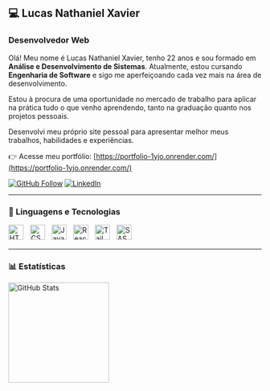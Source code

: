 ## 💻 Lucas Nathaniel Xavier

### Desenvolvedor Web

Olá! Meu nome é Lucas Nathaniel Xavier, tenho 22 anos e sou formado em **Análise e Desenvolvimento de Sistemas**. Atualmente, estou cursando **Engenharia de Software** e sigo me aperfeiçoando cada vez mais na área de desenvolvimento.

Estou à procura de uma oportunidade no mercado de trabalho para aplicar na prática tudo o que venho aprendendo, tanto na graduação quanto nos projetos pessoais.

Desenvolvi meu próprio site pessoal para apresentar melhor meus trabalhos, habilidades e experiências.

👉 Acesse meu portfólio: [https://portfolio-1yjo.onrender.com/](https://portfolio-1yjo.onrender.com/)

[![GitHub Follow](https://img.shields.io/github/followers/lnxavier?label=Seguir&style=social)](https://github.com/lnxavier)
[![LinkedIn](https://img.shields.io/badge/LinkedIn-Perfil-blue?logo=linkedin&logoColor=white&style=flat-square)](https://www.linkedin.com/in/lucasnathaniell/)

---

### 🤖 Linguagens e Tecnologias

<img 
    align="left" 
    alt="HTML"
    title="HTML" 
    width="30px" 
    style="padding-right: 10px;" 
    src="https://cdn.jsdelivr.net/gh/devicons/devicon@latest/icons/html5/html5-original.svg" 
/>
<img 
    align="left" 
    alt="CSS" 
    title="CSS"
    width="30px" 
    style="padding-right: 10px;" 
    src="https://cdn.jsdelivr.net/gh/devicons/devicon@latest/icons/css3/css3-original.svg" 
/>
<img 
    align="left" 
    alt="JavaScript" 
    title="JavaScript"
    width="30px" 
    style="padding-right: 10px;" 
    src="https://cdn.jsdelivr.net/gh/devicons/devicon@latest/icons/javascript/javascript-original.svg" 
/>
<img 
    align="left" 
    alt="React"
    title="React" 
    width="30px" 
    style="padding-right: 10px;" 
    src="https://cdn.jsdelivr.net/gh/devicons/devicon@latest/icons/react/react-original.svg" 
/>
<img 
    align="left" 
    alt="Tailwind" 
    title="Tailwind"
    width="30px" 
    style="padding-right: 10px;" 
    src="https://cdn.jsdelivr.net/gh/devicons/devicon@latest/icons/tailwindcss/tailwindcss-original.svg" 
/>
<img 
    align="left" 
    alt="SASS" 
    title="SASS"
    width="30px" 
    style="padding-right: 10px;" 
    src="https://cdn.jsdelivr.net/gh/devicons/devicon@latest/icons/sass/sass-original.svg" 
/>

<br/>
<br/>

---

### 📊 Estatísticas

<p>
  <img 
    align="left" 
    alt="GitHub Stats" 
    height="200" 
    src="https://github-readme-stats.vercel.app/api/top-langs/?username=lnxavier&theme=tokyonight&layout=compact&custom_title=Tecnologias&langs_count=6" 
  />
</p>
